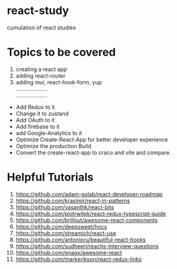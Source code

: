 # react-study
cumulation of react studies


# Topics to be covered
1. creating a react app
2. adding react-router
3. adding mui, react-hook-form, yup<br>
....................<br>
....................<br>
* Add Redux to it
* Change it to zustand
* Add OAuth to it
* Add firebase to it
* add Google-Analytics to it
* Optimize Create-React-App for better developer experience
* Optimize the production Build
* Convert the create-react-app to craco and vite and compare.

# Helpful Tutorials
1. https://github.com/adam-golab/react-developer-roadmap
2. https://github.com/krasimir/react-in-patterns
3. https://github.com/vasanthk/react-bits
4. https://github.com/piotrwitek/react-redux-typescript-guide
5. https://github.com/brillout/awesome-react-components
6. https://github.com/deepsweet/hocs
7. https://github.com/streamich/react-use
8. https://github.com/antonioru/beautiful-react-hooks
9. https://github.com/sudheerj/reactjs-interview-questions
10. https://github.com/enaqx/awesome-react
11. https://github.com/markerikson/react-redux-links